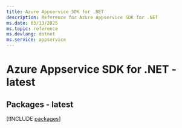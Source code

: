 ```yaml
---
title: Azure Appservice SDK for .NET
description: Reference for Azure Appservice SDK for .NET
ms.date: 03/13/2025
ms.topic: reference
ms.devlang: dotnet
ms.service: appservice
---
```

# Azure Appservice SDK for .NET - latest
## Packages - latest
[!INCLUDE [packages](appservice-index.md)]